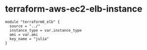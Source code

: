 # terraform-aws-ec2-elb-instance
```
module "terraform6_elb" {
  source = "../"
  instance_type = var.instance_type
  ami = var.ami
  key_name = "julia"
}
```